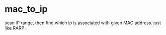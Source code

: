 # mac_to_ip
scan IP range,  then find which ip is associated with given MAC address.
just like RARP .

